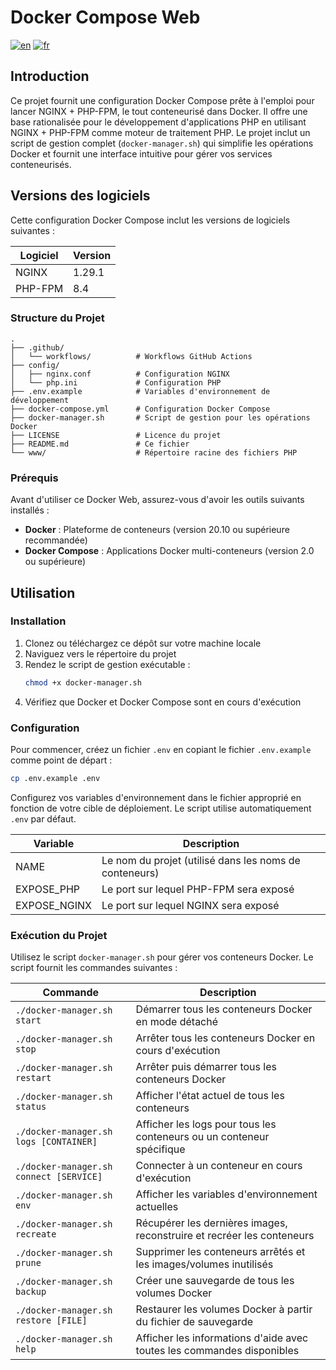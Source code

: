 # Docker Compose Web

[![en](https://img.shields.io/badge/lang-en-blue.svg)](README.md)
[![fr](https://img.shields.io/badge/lang-fr-blue.svg)](README.fr.md)

## Introduction

Ce projet fournit une configuration Docker Compose prête à l'emploi pour lancer NGINX + PHP-FPM, le tout conteneurisé dans Docker. Il offre une base rationalisée pour le développement d'applications PHP en utilisant NGINX + PHP-FPM comme moteur de traitement PHP. Le projet inclut un script de gestion complet (`docker-manager.sh`) qui simplifie les opérations Docker et fournit une interface intuitive pour gérer vos services conteneurisés.

## Versions des logiciels

Cette configuration Docker Compose inclut les versions de logiciels suivantes :

| Logiciel | Version |
|----------|---------|
| NGINX    | 1.29.1  |
| PHP-FPM  | 8.4     |

### Structure du Projet

```text
.
├── .github/
│   └── workflows/          # Workflows GitHub Actions
├── config/
│   ├── nginx.conf          # Configuration NGINX
│   └── php.ini             # Configuration PHP
├── .env.example            # Variables d'environnement de développement
├── docker-compose.yml      # Configuration Docker Compose
├── docker-manager.sh       # Script de gestion pour les opérations Docker
├── LICENSE                 # Licence du projet
├── README.md               # Ce fichier
└── www/                    # Répertoire racine des fichiers PHP
```

### Prérequis

Avant d'utiliser ce Docker Web, assurez-vous d'avoir les outils suivants installés :

- **Docker** : Plateforme de conteneurs (version 20.10 ou supérieure recommandée)
- **Docker Compose** : Applications Docker multi-conteneurs (version 2.0 ou supérieure)

## Utilisation

### Installation

1. Clonez ou téléchargez ce dépôt sur votre machine locale
2. Naviguez vers le répertoire du projet
3. Rendez le script de gestion exécutable :
   ```bash
   chmod +x docker-manager.sh
   ```
4. Vérifiez que Docker et Docker Compose sont en cours d'exécution

### Configuration

Pour commencer, créez un fichier `.env` en copiant le fichier `.env.example` comme point de départ :

```bash
cp .env.example .env
```

Configurez vos variables d'environnement dans le fichier approprié en fonction de votre cible de déploiement. Le script utilise automatiquement `.env` par défaut.

| Variable   | Description |
|------------|-------------|
| NAME       | Le nom du projet (utilisé dans les noms de conteneurs) |
| EXPOSE_PHP | Le port sur lequel PHP-FPM sera exposé |
| EXPOSE_NGINX | Le port sur lequel NGINX sera exposé |

### Exécution du Projet

Utilisez le script `docker-manager.sh` pour gérer vos conteneurs Docker. Le script fournit les commandes suivantes :

| Commande                                | Description                                                            |
|-----------------------------------------|------------------------------------------------------------------------|
| `./docker-manager.sh start`             | Démarrer tous les conteneurs Docker en mode détaché                    |
| `./docker-manager.sh stop`              | Arrêter tous les conteneurs Docker en cours d'exécution                |
| `./docker-manager.sh restart`           | Arrêter puis démarrer tous les conteneurs Docker                       |
| `./docker-manager.sh status`            | Afficher l'état actuel de tous les conteneurs                          |
| `./docker-manager.sh logs [CONTAINER]`  | Afficher les logs pour tous les conteneurs ou un conteneur spécifique  |
| `./docker-manager.sh connect [SERVICE]` | Connecter à un conteneur en cours d'exécution                          |
| `./docker-manager.sh env`               | Afficher les variables d'environnement actuelles                       |
| `./docker-manager.sh recreate`          | Récupérer les dernières images, reconstruire et recréer les conteneurs |
| `./docker-manager.sh prune`             | Supprimer les conteneurs arrêtés et les images/volumes inutilisés      |
| `./docker-manager.sh backup`            | Créer une sauvegarde de tous les volumes Docker                        |
| `./docker-manager.sh restore [FILE]`    | Restaurer les volumes Docker à partir du fichier de sauvegarde         |
| `./docker-manager.sh help`              | Afficher les informations d'aide avec toutes les commandes disponibles |
